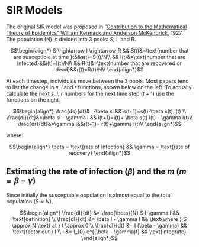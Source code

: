 # SIR Models

The original SIR model was proposed in ”[Contribution to the Mathematical Theory of Epidemics” William Kermack and Anderson McKendrick](https://doi.org/10.1098/rspa.1927.0118), 1927. The population (N) is divided into 3 pools: S, I, and R.

$$\begin{align*}
S \rightarrow I \rightarrow R && S(t)&=\text{number that are susceptible at time }t&&s(t)=S(t)/N\\
 && I(t)&=\text{number that are infected}&&i(t)=I(t)/N\\
  && R(t)&=\text{number that are recovered or dead}&&r(t)=R(t)/N\\
  \end{align*}$$

At each timestep, individuals move between the 3 pools. Most papers tend to list the change in $s$, $i$ and $r$ functions, shown below on the left. To actually calculate the next $s$, $i$, $r$ numbers for the next time step $(t + 1)$ use the functions on the right.

$$\begin{align*}
\frac{ds}{dt}&=-\beta si && s(t+1)=s(t)-\beta s(t) i(t) \\
\frac{di}{dt}&=\beta si - \gamma i && i(t+1)=i(t)+ \beta s(t) i(t) - \gamma i(t)\\ 
\frac{dr}{dt}&=\gamma i&&r(t+1)= r(t)+\gamma i(t)\\
\end{align*}$$

where: 

$$\begin{align*}
\beta = \text{rate of infection} &&
\gamma = \text{rate of recovery}
\end{align*}$$

## Estimating the rate of infection ($\beta$) and the $m$ ($m=\beta-\gamma$)

Since initially the susceptable population is almost equal to the total population ($S \approx N$), 

$$\begin{align*}
\frac{dI}{dt} &= \frac{\beta}{N} S I-\gamma I  && \text{definition} \\
\frac{dI}{dt} &= \beta I - \gamma I  && \text{where } S \approx N \text{ at } t \approx 0 \\
\frac{dI}{dt} &= I (\beta - \gamma)  && \text{factor out } I \\
I &= I_{0} e^{(\beta - \gamma)t} && \text{integrate}
\end{align*}$$

<!-- Attempts that did not work exactly right
$$S \rightarrow I \rightarrow R && S(t)&=\text{number that are susceptible at time }t&&s(t)=S(t)/N\\
 && I(t)&=\text{number that are infected}&&i(t)=I(t)/N\\
  && R(t)&=\text{number that are recovered or dead}&&r(t)=R(t)/N\\$$
  
$$
S \rightarrow I \rightarrow R && S(t)&=\text{number that are susceptible at time }t&&s(t)=S(t)/N\\
 && I(t)&=\text{number that are infected}&&i(t)=I(t)/N\\
  && R(t)&=\text{number that are recovered or dead}&&r(t)=R(t)/N\\
  $$
  
$$\begin{eqnarray} 
S \rightarrow I \rightarrow R && S(t)&=\text{number that are susceptible at time }t&&s(t)=S(t)/N\\
 && I(t)&=\text{number that are infected}&&i(t)=I(t)/N\\
  && R(t)&=\text{number that are recovered or dead}&&r(t)=R(t)/N\\
  \end{eqnarray}$$-->
  

